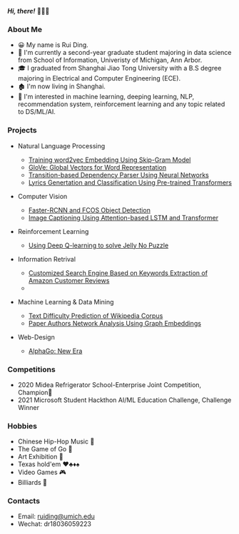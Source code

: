 ***Hi, there!*** :wave::wave::wave:

### About Me

- :grinning: My name is Rui Ding. 
- :school: ​I'm currently a second-year graduate student majoring in data science from School of Information, Univeristy of Michigan, Ann Arbor. 
- :mortar_board: I graduated from Shanghai Jiao Tong University with a B.S degree majoring in Electrical and Computer Engineering (ECE).
- :derelict_house: I'm now living in Shanghai.
- :dart: I'm interested in machine learning, deeping learning, NLP, recommendation system, reinforcement learning and any topic related to DS/ML/AI. 

### Projects
- Natural Language Processing
  - [Training word2vec Embedding Using Skip-Gram Model](https://github.com/strickland0702/word2vec)
  - [GloVe: Global Vectors for Word Representation](https://github.com/strickland0702/glove)
  - [Transition-based Dependency Parser Using Neural Networks](https://github.com/strickland0702/dependency-parser)
  - [Lyrics Genertation and Classification Using Pre-trained Transformers](https://github.com/strickland0702/lyrics-generation)
  

- Computer Vision
  - [Faster-RCNN and FCOS Object Detection](https://github.com/strickland0702/EECS598-008-DLCV/tree/main/A4)
  - [Image Captioning Using Attention-based LSTM and Transformer](https://github.com/strickland0702/EECS598-008-DLCV/tree/main/A5)
  
- Reinforcement Learning
  - [Using Deep Q-learning to solve Jelly No Puzzle](https://github.com/strickland0702/Jelly_no_puzzle)
  
- Information Retrival
  - [Customized Search Engine Based on Keywords Extraction of Amazon Customer Reviews](https://github.com/strickland0702/SI650_project)
  - 
- Machine Learning & Data Mining
  - [Text Difficulty Prediction of Wikipedia Corpus](https://github.com/strickland0702/Prediction_of_Text_Difficulty)
  - [Paper Authors Network Analysis Using Graph Embeddings](https://github.com/strickland0702/Paper_authorship_network_analysis)

- Web-Design
  - [AlphaGo: New Era](https://strickland0702.github.io/web-design-project-alphago/)

### Competitions

- 2020 Midea Refrigerator School-Enterprise Joint Competition, Champion:1st_place_medal:
- 2021 Microsoft Student Hackthon AI/ML Education Challenge, Challenge Winner

### Hobbies

- Chinese Hip-Hop Music :microphone:
- The Game of Go :thinking:
- Art Exhibition :art:
- Texas hold'em :hearts::clubs::diamonds::spades:
- Video Games :video_game:
- Billiards :8ball:

### Contacts

- Email: ruiding@umich.edu
- Wechat: dr18036059223
